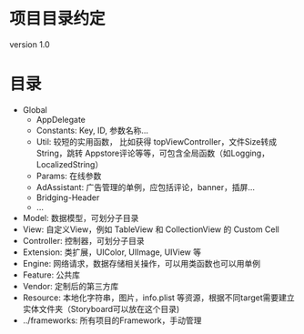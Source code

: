 # 项目目录约定

version 1.0

# 目录
- Global
	- AppDelegate
	- Constants: Key, ID, 参数名称...
	- Util: 较短的实用函数， 比如获得 topViewController，文件Size转成String，跳转 Appstore评论等等，可包含全局函数（如Logging，LocalizedString）
	- Params: 在线参数
	- AdAssistant: 广告管理的单例，应包括评论，banner，插屏...
	- Bridging-Header
	- ...
- Model: 数据模型，可划分子目录
- View: 自定义View，例如 TableView 和 CollectionView 的 Custom Cell
- Controller: 控制器，可划分子目录
- Extension: 类扩展，UIColor, UIImage, UIView 等
- Engine: 网络请求，数据存储相关操作，可以用类函数也可以用单例
- Feature: 公共库
- Vendor: 定制后的第三方库
- Resource: 本地化字符串，图片，info.plist 等资源，根据不同target需要建立实体文件夹（Storyboard可以放在这个目录)
- ../frameworks: 所有项目的Framework，手动管理
